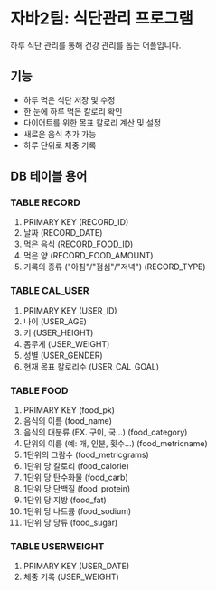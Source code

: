 # 자바2팀: 식단관리 프로그램

하루 식단 관리를 통해 건강 관리를 돕는 어플입니다.

## 기능

- 하루 먹은 식단 저장 및 수정
- 한 눈에 하루 먹은 칼로리 확인
- 다이어트를 위한 목표 칼로리 계산 및 설정
- 새로운 음식 추가 가능
- 하루 단위로 체중 기록
## DB 테이블 용어

### TABLE RECORD

1. PRIMARY KEY (RECORD_ID)
2. 날짜 (RECORD_DATE)
3. 먹은 음식 (RECORD_FOOD_ID)
4. 먹은 양 (RECORD_FOOD_AMOUNT)
5. 기록의 종류 ("아침"/"점심"/"저녁") (RECORD_TYPE)

### TABLE CAL_USER

1. PRIMARY KEY (USER_ID)
2. 나이 (USER_AGE)
3. 키 (USER_HEIGHT)
4. 몸무게 (USER_WEIGHT)
5. 성별 (USER_GENDER)
6. 현재 목표 칼로리수 (USER_CAL_GOAL)

### TABLE FOOD

1. PRIMARY KEY (food_pk)
2. 음식의 이름 (food_name)
3. 음식의 대분류 (EX. 구이, 국...) (food_category)
4. 단위의 이름 (예: 개, 인분, 횟수...) (food_metricname)
5. 1단위의 그람수 (food_metricgrams)
6. 1단위 당 칼로리 (food_calorie)
7. 1단위 당 탄수화물 (food_carb)
8. 1단위 당 단백질 (food_protein)
9. 1단위 당 지방 (food_fat)
10. 1단위 당 나트륨 (food_sodium)
11. 1단위 당 당류 (food_sugar)


### TABLE USERWEIGHT
1. PRIMARY KEY (USER_DATE)
2. 체중 기록 (USER_WEIGHT)